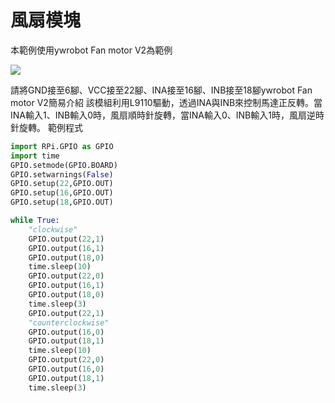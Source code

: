 # 風扇模塊

本範例使用ywrobot Fan motor V2為範例

![](https://i.imgur.com/96YVKvO.png)

請將GND接至6腳、VCC接至22腳、INA接至16腳、INB接至18腳ywrobot Fan motor V2簡易介紹
該模組利用L9110驅動，透過INA與INB來控制馬達正反轉。當INA輸入1、INB輸入0時，風扇順時針旋轉，當INA輸入0、INB輸入1時，風扇逆時針旋轉。
範例程式
```python
import RPi.GPIO as GPIO
import time
GPIO.setmode(GPIO.BOARD)
GPIO.setwarnings(False)
GPIO.setup(22,GPIO.OUT)
GPIO.setup(16,GPIO.OUT)
GPIO.setup(18,GPIO.OUT)

while True:
    "clockwise"
    GPIO.output(22,1)
    GPIO.output(16,1)
    GPIO.output(18,0)
    time.sleep(10)
    GPIO.output(22,0)
    GPIO.output(16,1)
    GPIO.output(18,0)
    time.sleep(3)
    GPIO.output(22,1)
    "counterclockwise"
    GPIO.output(16,0)
    GPIO.output(18,1)
    time.sleep(10)
    GPIO.output(22,0)
    GPIO.output(16,0)
    GPIO.output(18,1)
    time.sleep(3)
```